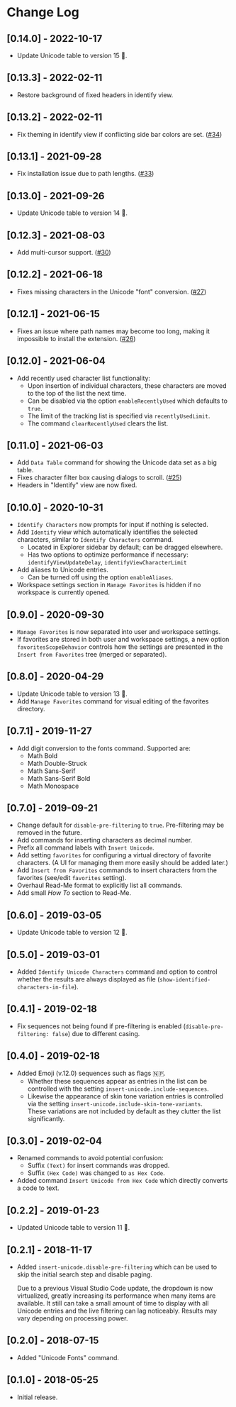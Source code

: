 # Change Log

## [0.14.0] - 2022-10-17

- Update Unicode table to version 15 🪈.

## [0.13.3] - 2022-02-11

- Restore background of fixed headers in identify view.

## [0.13.2] - 2022-02-11

- Fix theming in identify view if conflicting side bar colors are set. ([#34](https://github.com/brunnerh/insert-unicode/issues/34))

## [0.13.1] - 2021-09-28

- Fix installation issue due to path lengths. ([#33](https://github.com/brunnerh/insert-unicode/issues/33))

## [0.13.0] - 2021-09-26

- Update Unicode table to version 14 🪩.

## [0.12.3] - 2021-08-03

- Add multi-cursor support. ([#30](https://github.com/brunnerh/insert-unicode/issues/30))

## [0.12.2] - 2021-06-18

- Fixes missing characters in the Unicode "font" conversion. ([#27](https://github.com/brunnerh/insert-unicode/issues/27))

## [0.12.1] - 2021-06-15

- Fixes an issue where path names may become too long, making it impossible to install the extension. ([#26](https://github.com/brunnerh/insert-unicode/issues/26))

## [0.12.0] - 2021-06-04

- Add recently used character list functionality:
  - Upon insertion of individual characters, these characters are moved to the top of the list the next time.
  - Can be disabled via the option `enableRecentlyUsed` which defaults to `true`.
  - The limit of the tracking list is specified via `recentlyUsedLimit`.
  - The command `clearRecentlyUsed` clears the list.

## [0.11.0] - 2021-06-03

- Add `Data Table` command for showing the Unicode data set as a big table.
- Fixes character filter box causing dialogs to scroll. ([#25](https://github.com/brunnerh/insert-unicode/issues/25))
- Headers in "Identify" view are now fixed.

## [0.10.0] - 2020-10-31

- `Identify Characters` now prompts for input if nothing is selected.
- Add `Identify` view which automatically identifies the selected characters, similar to `Identify Characters` command.
  - Located in Explorer sidebar by default; can be dragged elsewhere.
  - Has two options to optimize performance if necessary: `identifyViewUpdateDelay`, `identifyViewCharacterLimit`
- Add aliases to Unicode entries.
  - Can be turned off using the option `enableAliases`.
- Workspace settings section in `Manage Favorites` is hidden if no workspace is currently opened.

## [0.9.0] - 2020-09-30

- `Manage Favorites` is now separated into user and workspace settings.
- If favorites are stored in both user and workspace settings, a new option `favoritesScopeBehavior` controls how the settings are presented in the `Insert from Favorites` tree (merged or separated).

## [0.8.0] - 2020-04-29

- Update Unicode table to version 13 🤌.
- Add `Manage Favorites` command for visual editing of the favorites directory.

## [0.7.1] - 2019-11-27

- Add digit conversion to the fonts command. Supported are:
  - Math Bold
  - Math Double-Struck
  - Math Sans-Serif
  - Math Sans-Serif Bold
  - Math Monospace

## [0.7.0] - 2019-09-21

- Change default for `disable-pre-filtering` to `true`. Pre-filtering may be removed in the future.
- Add commands for inserting characters as decimal number.
- Prefix all command labels with `Insert Unicode`.
- Add setting `favorites` for configuring a virtual directory of favorite characters. (A UI for managing them more easily should be added later.)
- Add `Insert from Favorites` commands to insert characters from the favorites (see/edit `favorites` setting).
- Overhaul Read-Me format to explicitly list all commands.
- Add small *How To* section to Read-Me.

## [0.6.0] - 2019-03-05

- Update Unicode table to version 12 🧇.

## [0.5.0] - 2019-03-01

- Added `Identify Unicode Characters` command and option to control whether the results are always displayed as file (`show-identified-characters-in-file`).

## [0.4.1] - 2019-02-18

- Fix sequences not being found if pre-filtering is enabled (`disable-pre-filtering: false`) due to different casing.

## [0.4.0] - 2019-02-18

- Added Emoji (v.12.0) sequences such as flags 🇳🇵.
  - Whether these sequences appear as entries in the list can be controlled with the setting `insert-unicode.include-sequences`.
  - Likewise the appearance of skin tone variation entries is controlled via the setting `insert-unicode.include-skin-tone-variants`.<br/>
    These variations are not included by default as they clutter the list significantly.

## [0.3.0] - 2019-02-04

- Renamed commands to avoid potential confusion:
  - Suffix `(Text)` for insert commands was dropped.
  - Suffix `(Hex Code)` was changed to `as Hex Code`.
- Added command `Insert Unicode from Hex Code` which directly converts a code to text.

## [0.2.2] - 2019-01-23

- Updated Unicode table to version 11 🦙.

## [0.2.1] - 2018-11-17
- Added `insert-unicode.disable-pre-filtering` which can be used to skip the initial search step and disable paging.

  Due to a previous Visual Studio Code update, the dropdown is now virtualized, greatly increasing its performance when many items are available. It still can take a small amount of time to display with all Unicode entries and the live filtering can lag noticeably. Results may vary depending on processing power.

## [0.2.0] - 2018-07-15
- Added "Unicode Fonts" command.

## [0.1.0] - 2018-05-25
- Initial release.
